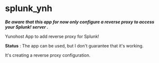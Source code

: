 splunk_ynh
===========

***Be aware that this app for now only configure a reverse proxy to access your Splunk! server .***

  Yunohost App to add reverse proxy for Splunk!

**Status** : The app can be used, but I don't guarantee that it's working. 

It's creating a reverse proxy configuration.